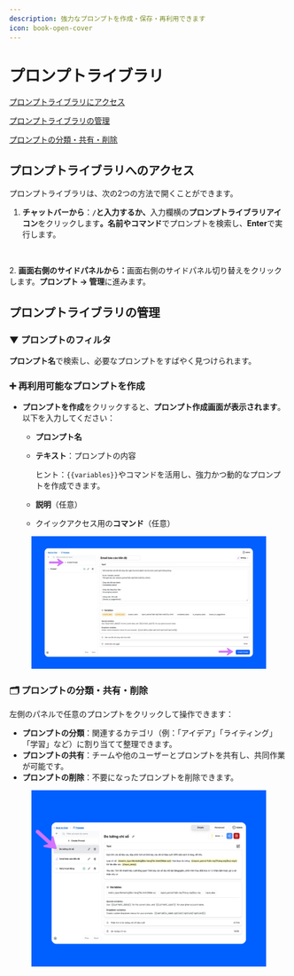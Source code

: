 ```yaml
---
description: 強力なプロンプトを作成・保存・再利用できます
icon: book-open-cover
---
```


# プロンプトライブラリ

[プロンプトライブラリにアクセス](prompt-library.md#access-prompt-library)

[プロンプトライブラリの管理](prompt-library.md#puronputoraiburarino)

[プロンプトの分類・共有・削除](prompt-library.md#categorize-share-and-delete-prompt)

## プロンプトライブラリへのアクセス

プロンプトライブラリは、次の2つの方法で開くことができます。

1. **チャットバーから**：**`/`と入力するか、**&#x5165;力欄横の**プロンプトライブラリアイコン**をクリックしま&#x3059;**。名前やコマンド**でプロンプトを検索し、**Enter**で実行します。

<figure><img src="../.gitbook/assets/Hướng dẫn sử dụng (21).png" alt=""><figcaption></figcaption></figure>

2\. **画面右側のサイドパネルから：**&#x753B;面右側のサイドパネル切り替えをクリックします。**プロンプト → 管理**に進みます。

## プロンプトライブラリの管理

### ▼ プロンプトのフィルタ

**プロンプト名**で検索し、必要なプロンプトをすばやく見つけられます。

### ➕ 再利用可能なプロンプトを作成

* **プロンプトを作成**をクリックすると、**プロンプト作成画面が表示されます**。以下を入力してください：
  * **プロンプト名**
  *   **テキスト**：プロンプトの内容&#x20;

      ヒント：`{{variables}}`やコマンドを活用し、強力かつ動的なプロンプトを作成できます。
  * **説明**（任意）
  * クイックアクセス用の**コマンド**（任意）

<figure><img src="../.gitbook/assets/image (2).png" alt=""><figcaption></figcaption></figure>

### 🗂️ プロンプトの分類・共有・削除

左側のパネルで任意のプロンプトをクリックして操作できます：

* **プロンプトの分類**：関連するカテゴリ（例：「アイデア」「ライティング」「学習」など）に割り当てて整理できます。
* **プロンプトの共有**：チームや他のユーザーとプロンプトを共有し、共同作業が可能です。
* **プロンプトの削除**：不要になったプロンプトを削除できます。

<figure><img src="../.gitbook/assets/Untitled design.png" alt=""><figcaption></figcaption></figure>
